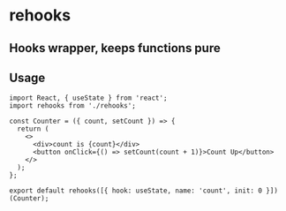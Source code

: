# rehooks
## Hooks wrapper, keeps functions pure

## Usage
```
import React, { useState } from 'react';
import rehooks from './rehooks';

const Counter = ({ count, setCount }) => {
  return (
    <>
      <div>count is {count}</div>
      <button onClick={() => setCount(count + 1)}>Count Up</button>
    </>
  );
};

export default rehooks([{ hook: useState, name: 'count', init: 0 }])(Counter);
```
